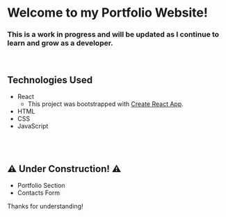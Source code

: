 # Welcome to my Portfolio Website!
### This is a work in progress and will be updated as I continue to learn and grow as a developer.
</br>

## Technologies Used
- React
  - This project was bootstrapped with [Create React App](https://github.com/facebook/create-react-app).
- HTML
- CSS
- JavaScript

</br>




</br>

## ⚠ Under Construction! ⚠
- Portfolio Section
- Contacts Form

Thanks for understanding!
